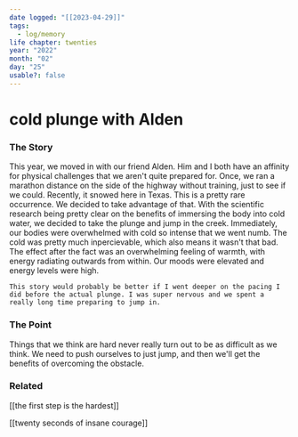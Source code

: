 ```yaml
---
date logged: "[[2023-04-29]]"
tags:
  - log/memory
life chapter: twenties
year: "2022"
month: "02"
day: "25"
usable?: false
---
```

# cold plunge with Alden

### The Story
This year, we moved in with our friend Alden. Him and I both have an affinity for physical challenges that we aren't quite prepared for. Once, we ran a marathon distance on the side of the highway without training, just to see if we could. Recently, it snowed here in Texas. This is a pretty rare occurrence. We decided to take advantage of that. With the scientific research being pretty clear on the benefits of immersing the body into cold water, we decided to take the plunge and jump in the creek. Immediately, our bodies were overwhelmed with cold so intense that we went numb. The cold was pretty much inpercievable, which also means it wasn't that bad. The effect after the fact was an overwhelming feeling of warmth, with energy radiating outwards from within. Our moods were elevated and energy levels were high. 

	This story would probably be better if I went deeper on the pacing I did before the actual plunge. I was super nervous and we spent a really long time preparing to jump in.


### The Point
Things that we think are hard never really turn out to be as difficult as we think. We need to push ourselves to just jump, and then we'll get the benefits of overcoming the obstacle. 


### Related
[[the first step is the hardest]]

[[twenty seconds of insane courage]]
